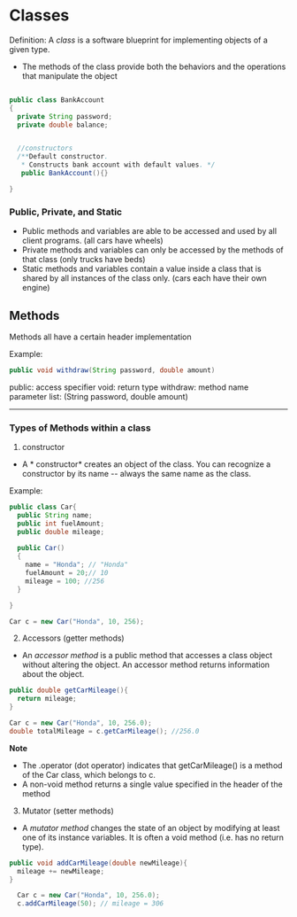 # Classes

Definition: A *class* is a software blueprint for implementing objects of a given type. 

- The methods of the class provide both the behaviors and the operations that manipulate the object

```java

public class BankAccount
{
  private String password;
  private double balance;


  //constructors
  /**Default constructor.
   * Constructs bank account with default values. */
   public BankAccount(){}

}
```

### Public, Private, and Static 
- Public methods and variables are able to be accessed and used by all client programs. (all cars have wheels)
- Private methods and variables can only be accessed by the methods of that class (only trucks have beds)
- Static methods and variables contain a value inside a class that is shared by all instances of the class only. (cars each have their own engine)

## Methods
Methods all have a certain header implementation

Example:
```java
public void withdraw(String password, double amount)
```
public: access specifier
void: return type
withdraw: method name
parameter list: (String password, double amount)

---

### Types of Methods within a class
1. constructor
- A * constructor* creates an object of the class. You can recognize a constructor by its name -- always the same name as the class. 

Example:
```java
public class Car{
  public String name;
  public int fuelAmount;
  public double mileage;
  
  public Car()
  {
    name = "Honda"; // "Honda"
    fuelAmount = 20;// 10
    mileage = 100; //256
  }

}
```

```java
Car c = new Car("Honda", 10, 256);
```

2. Accessors (getter methods)
- An *accessor method* is a public method that accesses a class object without altering the object. An accessor method returns information about the object. 

```java
public double getCarMileage(){
  return mileage;
}
```

```java
Car c = new Car("Honda", 10, 256.0);
double totalMileage = c.getCarMileage(); //256.0
```

**Note**
- The .operator (dot operator) indicates that getCarMileage() is a method of the Car class, which belongs to c. 
- A non-void method returns a single value specified in the header of the method

3. Mutator (setter methods)
- A *mutator method* changes the state of an object by modifying at least one of its instance variables. It is often a void method (i.e. has no return type).

```java
public void addCarMileage(double newMileage){
  mileage += newMileage;
}
```

```java
  Car c = new Car("Honda", 10, 256.0);
  c.addCarMileage(50); // mileage = 306
```



